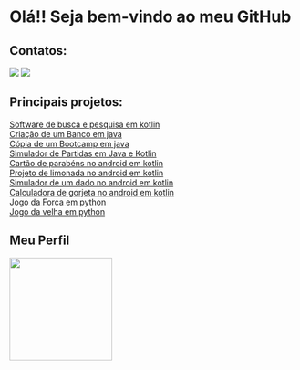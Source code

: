 # Olá!! Seja bem-vindo ao meu GitHub

## Contatos:
<a href="https://www.linkedin.com/in/wellingtonhcs/" alt="linkedin" target="_blank"> 
<img src="https://img.shields.io/badge/LinkedIn-0077B5?style=for-the-badge&logo=linkedin&logoColor=white"></a>

<a href="mailto:wellingtonhiago2.0@gmail.com" alt="gmail" target="_blank">
<img src="https://img.shields.io/badge/Gmail-D14836?style=for-the-badge&logo=gmail&logoColor=white" /></a>

## Principais projetos:
[Software de busca e pesquisa em kotlin](https://github.com/wellingtonhiago/Motor-de-busca)
<br/> [Criação de um Banco em java](https://github.com/wellingtonhiago/Projeto-Banco-Digital-Innovation-One)
<br/> [Cópia de um Bootcamp em java](https://github.com/wellingtonhiago/Projeto-Copia-Bootcamp-Digital-Innovation-One)
<br/> [Simulador de Partidas em Java e Kotlin](https://github.com/wellingtonhiago/Sportheca-Simulador-Partidas)
<br/> [Cartão de parabéns no android em kotlin](https://github.com/wellingtonhiago/Android-Happy-Birthday)
<br/> [Projeto de limonada no android em kotlin](https://github.com/wellingtonhiago/android-basics-kotlin-lemonade-app)
<br/> [Simulador de um dado no android em kotlin](https://github.com/wellingtonhiago/Android-Dice-Roller)
<br/> [Calculadora de gorjeta no android em kotlin](https://github.com/wellingtonhiago/Android-Tip-Time)
<br/> [Jogo da Forca em python](https://github.com/wellingtonhiago/Jogo_da_forca)
<br/> [Jogo da velha em python](https://github.com/wellingtonhiago/JogoDaVelhaProjeto)


## Meu Perfil
<div>
  <img height="180em" src="https://github-readme-stats.vercel.app/api/top-langs/?username=wellingtonhiago&layout=compact&langs_count=7&theme=tokyonight"/>
</div>
